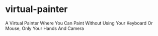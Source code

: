 # virtual-painter
A Virtual Painter Where You Can Paint Without Using Your Keyboard Or Mouse, Only Your Hands And Camera
